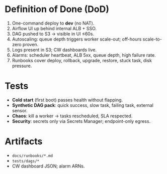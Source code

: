 # Definition of Done (DoD)

1) One-command deploy to **dev** (no NAT).  
2) Airflow UI up behind internal ALB + SSO.  
3) DAG pushed to S3 → visible in UI ≤60s.  
4) Autoscaling: queue depth triggers worker scale-out; off-hours scale-to-zero proven.  
5) Logs present in S3; CW dashboards live.  
6) Alarms: scheduler heartbeat, ALB 5xx, queue depth, high failure rate.  
7) Runbooks cover deploy, rollback, upgrade, restore, stuck task, disk pressure.

# Tests

- **Cold start** (first boot) passes health without flapping.
- **Synthetic DAG pack**: quick success, slow task, failing task, external sensor.
- **Chaos**: kill a worker → tasks rescheduled, SLA respected.
- **Security**: secrets only via Secrets Manager; endpoint-only egress.

# Artifacts

- `docs/runbooks/*.md`
- `tests/dags/*`
- CW dashboard JSON; alarm ARNs.
